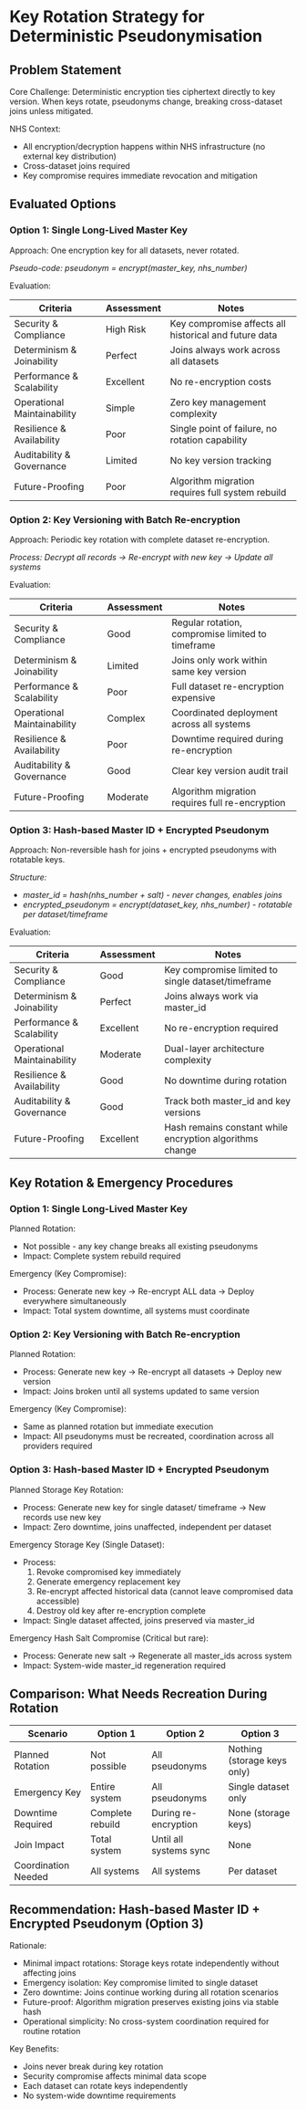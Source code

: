 # Key Rotation Strategy for Deterministic Pseudonymisation

## Problem Statement

Core Challenge: Deterministic encryption ties ciphertext directly to key version. When keys rotate, pseudonyms change,
breaking cross-dataset joins unless mitigated.

NHS Context:

- All encryption/decryption happens within NHS infrastructure (no external key distribution)
- Cross-dataset joins required
- Key compromise requires immediate revocation and mitigation

## Evaluated Options

### Option 1: Single Long-Lived Master Key

Approach: One encryption key for all datasets, never rotated.

*Pseudo-code: pseudonym = encrypt(master_key, nhs_number)*

Evaluation:

| Criteria                    | Assessment | Notes                                                 |
|-----------------------------|------------|-------------------------------------------------------|
| Security & Compliance       | High Risk  | Key compromise affects all historical and future data |
| Determinism & Joinability   | Perfect    | Joins always work across all datasets                 |
| Performance & Scalability   | Excellent  | No re-encryption costs                                |
| Operational Maintainability | Simple     | Zero key management complexity                        |
| Resilience & Availability   | Poor       | Single point of failure, no rotation capability       |
| Auditability & Governance   | Limited    | No key version tracking                               |
| Future-Proofing             | Poor       | Algorithm migration requires full system rebuild      |

### Option 2: Key Versioning with Batch Re-encryption

Approach: Periodic key rotation with complete dataset re-encryption.

*Process: Decrypt all records -> Re-encrypt with new key -> Update all systems*

Evaluation:

| Criteria                    | Assessment | Notes                                             |
|-----------------------------|------------|---------------------------------------------------|
| Security & Compliance       | Good       | Regular rotation, compromise limited to timeframe |
| Determinism & Joinability   | Limited    | Joins only work within same key version           |
| Performance & Scalability   | Poor       | Full dataset re-encryption expensive              |
| Operational Maintainability | Complex    | Coordinated deployment across all systems         |
| Resilience & Availability   | Poor       | Downtime required during re-encryption            |
| Auditability & Governance   | Good       | Clear key version audit trail                     |
| Future-Proofing             | Moderate   | Algorithm migration requires full re-encryption   |

### Option 3: Hash-based Master ID + Encrypted Pseudonym

Approach: Non-reversible hash for joins + encrypted pseudonyms with rotatable keys.

*Structure:*
- *master_id = hash(nhs_number + salt) - never changes, enables joins*
- *encrypted_pseudonym = encrypt(dataset_key, nhs_number) - rotatable per dataset/timeframe*

Evaluation:

| Criteria                    | Assessment | Notes                                                    |
|-----------------------------|------------|----------------------------------------------------------|
| Security & Compliance       | Good       | Key compromise limited to single dataset/timeframe       |
| Determinism & Joinability   | Perfect    | Joins always work via master_id                          |
| Performance & Scalability   | Excellent  | No re-encryption required                                |
| Operational Maintainability | Moderate   | Dual-layer architecture complexity                       |
| Resilience & Availability   | Good       | No downtime during rotation                              |
| Auditability & Governance   | Good       | Track both master_id and key versions                    |
| Future-Proofing             | Excellent  | Hash remains constant while encryption algorithms change |

## Key Rotation & Emergency Procedures

### Option 1: Single Long-Lived Master Key

Planned Rotation:
- Not possible - any key change breaks all existing pseudonyms
- Impact: Complete system rebuild required

Emergency (Key Compromise):
- Process: Generate new key -> Re-encrypt ALL data -> Deploy everywhere simultaneously
- Impact: Total system downtime, all systems must coordinate

### Option 2: Key Versioning with Batch Re-encryption

Planned Rotation:
- Process: Generate new key -> Re-encrypt all datasets -> Deploy new version
- Impact: Joins broken until all systems updated to same version

Emergency (Key Compromise):
- Same as planned rotation but immediate execution
- Impact: All pseudonyms must be recreated, coordination across all providers required

### Option 3: Hash-based Master ID + Encrypted Pseudonym

Planned Storage Key Rotation:
- Process: Generate new key for single dataset/ timeframe -> New records use new key
- Impact: Zero downtime, joins unaffected, independent per dataset

Emergency Storage Key (Single Dataset):
- Process: 
  1. Revoke compromised key immediately
  2. Generate emergency replacement key  
  3. Re-encrypt affected historical data (cannot leave compromised data accessible)
  4. Destroy old key after re-encryption complete
- Impact: Single dataset affected, joins preserved via master_id

Emergency Hash Salt Compromise (Critical but rare):
- Process: Generate new salt -> Regenerate all master_ids across system
- Impact: System-wide master_id regeneration required

## Comparison: What Needs Recreation During Rotation

| Scenario            | Option 1         | Option 2               | Option 3                    |
|---------------------|------------------|------------------------|-----------------------------|
| Planned Rotation    | Not possible     | All pseudonyms         | Nothing (storage keys only) |
| Emergency Key       | Entire system    | All pseudonyms         | Single dataset only         |
| Downtime Required   | Complete rebuild | During re-encryption   | None (storage keys)         |
| Join Impact         | Total system     | Until all systems sync | None                        |
| Coordination Needed | All systems      | All systems            | Per dataset                 |

## Recommendation: Hash-based Master ID + Encrypted Pseudonym (Option 3)

Rationale:

- Minimal impact rotations: Storage keys rotate independently without affecting joins
- Emergency isolation: Key compromise limited to single dataset
- Zero downtime: Joins continue working during all rotation scenarios  
- Future-proof: Algorithm migration preserves existing joins via stable hash
- Operational simplicity: No cross-system coordination required for routine rotation

Key Benefits:
- Joins never break during key rotation
- Security compromise affects minimal data scope
- Each dataset can rotate keys independently
- No system-wide downtime requirements
